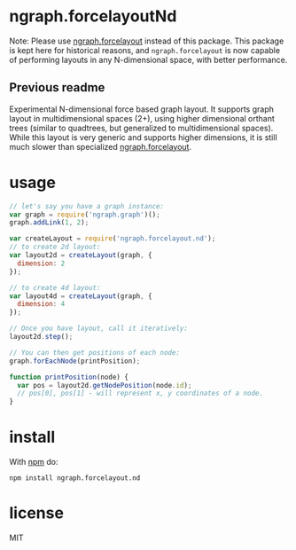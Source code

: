 # ngraph.forcelayoutNd

Note: Please use [ngraph.forcelayout](https://github.com/anvaka/ngraph.forcelayout) instead of this
package. This package is kept here for historical reasons, and `ngraph.forcelayout` is now capable
of performing layouts in any N-dimensional space, with better performance.

## Previous readme

Experimental N-dimensional force based graph layout. It supports graph layout
in multidimensional spaces (2+), using higher dimensional orthant trees (similar
to quadtrees, but generalized to multidimensional spaces). While this layout is
very generic and supports higher dimensions, it is still much slower than
specialized [ngraph.forcelayout](https://github.com/anvaka/ngraph.forcelayout).


# usage

``` js
// let's say you have a graph instance:
var graph = require('ngraph.graph')();
graph.addLink(1, 2);

var createLayout = require('ngraph.forcelayout.nd');
// to create 2d layout:
var layout2d = createLayout(graph, {
  dimension: 2
});

// to create 4d layout:
var layout4d = createLayout(graph, {
  dimension: 4
});

// Once you have layout, call it iteratively:
layout2d.step();

// You can then get positions of each node:
graph.forEachNode(printPosition);

function printPosition(node) {
  var pos = layout2d.getNodePosition(node.id);
  // pos[0], pos[1] - will represent x, y coordinates of a node.
}

```

# install

With [npm](https://npmjs.org) do:

```
npm install ngraph.forcelayout.nd
```

# license

MIT
